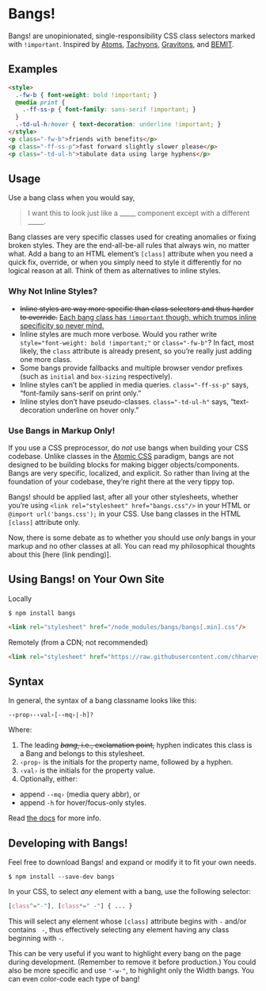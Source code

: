 # Bangs!
Bangs! are unopinionated, single-responsibility CSS class selectors marked with `!important`.
Inspired by
[Atoms](http://acss.io/),
[Tachyons](http://tachyons.io/),
[Gravitons](http://jxnblk.com/gravitons/), and
[BEMIT](http://csswizardry.com/2015/08/bemit-taking-the-bem-naming-convention-a-step-further/).

## Examples

```html
<style>
  .-fw-b { font-weight: bold !important; }
  @media print {
    .-ff-ss-p { font-family: sans-serif !important; }
  }
  .-td-ul-h:hover { text-decoration: underline !important; }
</style>
<p class="-fw-b">friends with benefits</p>
<p class="-ff-ss-p">fast forward slightly slower please</p>
<p class="-td-ul-h">tabulate data using large hyphens</p>
```

## Usage

Use a bang class when you would say,

> I want this to look just like a \_\_\_\_\_ component except with a different \_\_\_\_\_.

Bang classes are very specific classes used for creating anomalies or fixing broken styles.
They are the end-all-be-all rules that always win, no matter what.
Add a bang to an HTML element’s `[class]` attribute
when you need a quick fix, override, or when you simply need to style it differently for
no logical reason at all. Think of them as alternatives to inline styles.

### Why Not Inline Styles?

- <del>Inline styles are way more specific than class selectors and thus harder to override.</del> <ins>Each bang class has `!important` though, which trumps inline specificity so never mind.</ins>
- Inline styles are much more verbose. Would you rather write
  `style="font-weight: bold !important;"` or `class="-fw-b"`?
  In fact, most likely, the `class` attribute is already present, so you’re really just adding one more class.
- Some bangs provide fallbacks and multiple browser vendor prefixes (such as `initial` and `box-sizing` respectively).
- Inline styles can’t be applied in media queries. `class="-ff-ss-p"` says,
  “font-family sans-serif on print only.”
- Inline styles don’t have pseudo-classes. `class="-td-ul-h"` says,
  “text-decoration underline on hover only.”

### Use Bangs in Markup Only!

If you use a CSS preprocessor, do *not* use bangs when building your CSS codebase. Unlike classes in the
[Atomic CSS](http://acss.io/) paradigm, bangs are not designed to be building blocks for
making bigger objects/components. Bangs are very specific, localized, and explicit. So rather than
living at the foundation of your codebase, they’re right there at the very tippy top.

Bangs! should be applied last, after all your other stylesheets, whether you’re using
`<link rel="stylesheet" href="bangs.css"/>` in your HTML or `@import url('bangs.css');` in your CSS.
Use bang classes in the HTML `[class]` attribute only.

Now, there is some debate as to whether you should use *only* bangs in your markup and
no other classes at all. You can read my philosophical thoughts about this
[here (link pending)].

## Using Bangs! on Your Own Site
Locally
```
$ npm install bangs
```
```html
<link rel="stylesheet" href="/node_modules/bangs/bangs[.min].css"/>
```
Remotely (from a CDN; not recommended)
```html
<link rel="stylesheet" href="https://raw.githubusercontent.com/chharvey/bangs/master/bangs[.min].css"/>
```

## Syntax

In general, the syntax of a bang classname looks like this:
```
-‹prop›-‹val›[-‹mq›|-h]?
```
Where:

1. The leading ~~*bang*, i.e., exclamation point,~~ hyphen indicates this class is a Bang and belongs to this stylesheet.
2. `‹prop›` is the initials for the property name, followed by a hyphen.
3. `‹val›` is the initials for the property value.
4. Optionally, either:
  - append `-‹mq›` (media query abbr), or
  - append `-h` for hover/focus-only styles.

Read [the docs](DOC.md) for more info.

## Developing with Bangs!

Feel free to download Bangs! and expand or modify it to fit your own needs.

    $ npm install --save-dev bangs

In your CSS, to select *any* element with a bang, use the following selector:
```css
[class^="-"], [class*=" -"] { ... }
```
This will select any element whose `[class]` attribute begins with `-` and/or
contains <code>&nbsp;-</code>, thus effectively selecting any element having any class
beginning with `-`.


This can be very useful if you want to highlight every bang on the page during development.
(Remember to remove it before production.) You could also be more specific and use `"-w-"`,
to highlight only the Width bangs. You can even color-code each type of bang!
